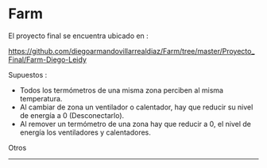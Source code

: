 Farm
====

El proyecto final se encuentra ubicado en :

https://github.com/diegoarmandovillarrealdiaz/Farm/tree/master/Proyecto_Final/Farm-Diego-Leidy

Supuestos :
- Todos los termómetros de una misma zona perciben al misma temperatura.
- Al cambiar de zona un ventilador o calentador, hay que reducir su nivel de energía a 0 (Desconectarlo).
- Al remover un termómetro de una zona hay que reducir a 0, el nivel de energía los ventiladores y calentadores.

Otros
______
